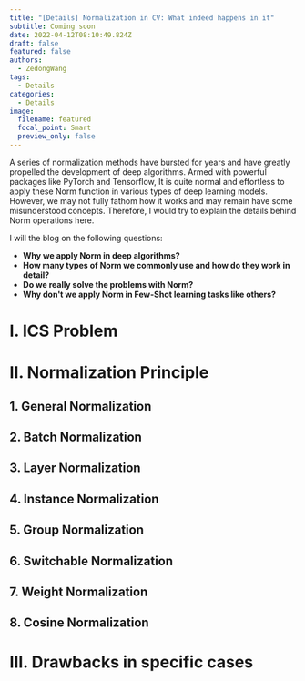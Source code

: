 ```yaml
---
title: "[Details] Normalization in CV: What indeed happens in it"
subtitle: Coming soon
date: 2022-04-12T08:10:49.824Z
draft: false
featured: false
authors:
  - ZedongWang
tags:
  - Details
categories:
  - Details
image:
  filename: featured
  focal_point: Smart
  preview_only: false
---
```

A series of normalization methods have bursted for years and have greatly propelled the development of deep algorithms. Armed with powerful packages like PyTorch and Tensorflow, It is quite normal and effortless to apply these Norm function in various types of deep learning models. However, we may not fully fathom how it works and may remain have some misunderstood concepts. Therefore, I would try to explain the details behind Norm operations here.

I will the blog on the following questions:

* **Why we apply Norm in deep algorithms?**
* **How many types of Norm we commonly use and how do they work in detail?**
* **Do we really solve the problems with Norm?**
* **Why don't we apply Norm in Few-Shot learning tasks like others?**

# Ⅰ. ICS Problem

# Ⅱ. Normalization Principle

## 1. General Normalization
## 2. Batch Normalization
## 3. Layer Normalization
## 4. Instance Normalization
## 5. Group Normalization
## 6. Switchable Normalization
## 7. Weight Normalization
## 8. Cosine Normalization

# Ⅲ. Drawbacks in specific cases
